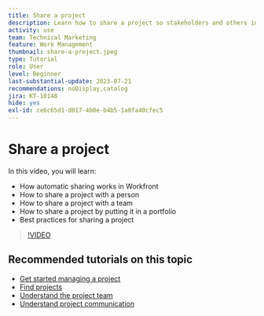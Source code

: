 ```yaml
---
title: Share a project
description: Learn how to share a project so stakeholders and others interested in the project can have visibility into the work being done using [!DNL  Workfront].
activity: use
team: Technical Marketing
feature: Work Management
thumbnail: share-a-project.jpeg
type: Tutorial
role: User
level: Beginner
last-substantial-update: 2023-07-21
recommendations: noDisplay,catalog
jira: KT-10148
hide: yes
exl-id: ce6c65d1-d017-4b0e-b4b5-1a0fa40cfec5
---
```


# Share a project

In this video, you will learn:

* How automatic sharing works in Workfront
* How to share a project with a person
* How to share a project with a team
* How to share a project by putting it in a portfolio
* Best practices for sharing a project

>[!VIDEO](https://video.tv.adobe.com/v/3418904/?quality=12&learn=on)

## Recommended tutorials on this topic

* [Get started managing a project](/help/manage-work/projects/getting-started-manage-a-project.md)
* [Find projects](/help/manage-work/projects/find-projects.md)
* [Understand the project team](/help/manage-work/projects/understand-the-project-team.md)
* [Understand project communication](/help/manage-work/projects/understand-project-communication.md)
